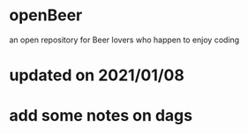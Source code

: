 # openBeer
an open repository for Beer lovers who happen to enjoy coding
# updated on 2021/01/08
# add some notes on dags